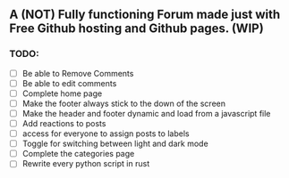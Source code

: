 ## A (NOT) Fully functioning Forum made just with Free Github hosting and Github pages. (WIP)

### TODO:
- [ ] Be able to Remove Comments
- [ ] Be able to edit comments
- [ ] Complete home page
- [ ] Make the footer always stick to the down of the screen
- [ ] Make the header and footer dynamic and load from a javascript file
- [ ] Add reactions to posts
- [ ] access for everyone to assign posts to labels
- [ ] Toggle for switching between light and dark mode
- [ ] Complete the categories page
- [ ] Rewrite every python script in rust
